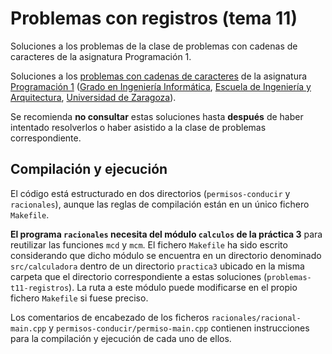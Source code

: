 # Problemas con registros (tema 11)

Soluciones a los problemas de la clase de problemas con cadenas de caracteres de la asignatura Programación 1.

Soluciones a los [problemas con cadenas de caracteres](https://miguel-latre.github.io/transparencias/pbs-tema-11-registros.pdf) de la asignatura [Programación 1](https://github.com/prog1-eina) ([Grado en Ingeniería Informática](https://webdiis.unizar.es/~silarri/coordinadorGrado/), [Escuela de Ingeniería y Arquitectura](https://eina.unizar.es/), [Universidad de Zaragoza](https://www.unizar.es/)).

Se recomienda **no consultar** estas soluciones hasta **después** de haber intentado resolverlos o haber asistido a la clase de problemas correspondiente.

## Compilación y ejecución

El código está estructurado en dos directorios (`permisos-conducir` y
`racionales`), aunque las reglas de compilación están en un único fichero
`Makefile`.

**El programa `racionales` necesita del módulo `calculos` de la práctica 3** para
reutilizar las funciones ``mcd`` y ``mcm``. El fichero `Makefile` ha sido escrito
considerando que dicho módulo se encuentra en un directorio denominado
`src/calculadora` dentro de un directorio `practica3` ubicado en la misma
carpeta que el directorio correspondiente a estas soluciones
(`problemas-t11-registros`). La ruta a este módulo puede modificarse en el
propio fichero `Makefile` si fuese preciso.

Los comentarios de encabezado de los ficheros ``racionales/racional-main.cpp`` y ``permisos-conducir/permiso-main.cpp`` contienen instrucciones para la compilación y ejecución de cada uno de ellos.